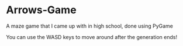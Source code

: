 # Arrows-Game
A maze game that I came up with in high school, done using PyGame

You can use the WASD keys to move around after the generation ends!
